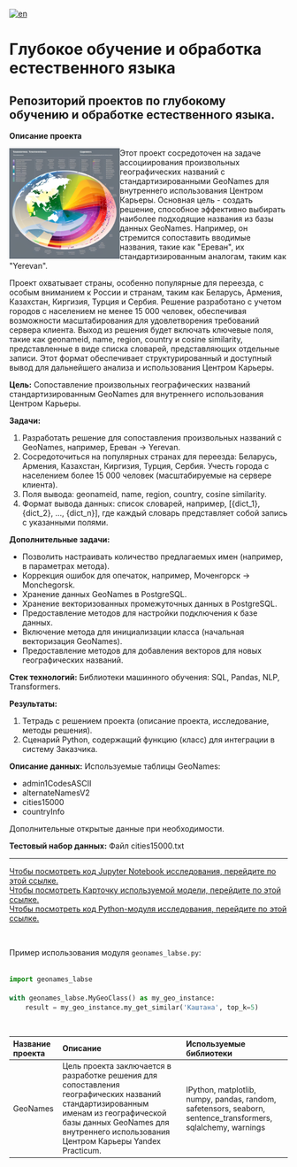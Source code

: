[![en](https://img.shields.io/badge/lang-en-red.svg)](https://github.com/DimaDoesCode/DL_and_NLP-Geonames/blob/master/README.md)

# Глубокое обучение и обработка естественного языка <a id='geonames'></a>
## Репозиторий проектов по глубокому обучению и обработке естественного языка.

<b>Описание проекта</b>

<img src="https://github.com/DimaDoesCode/DL_and_NLP-Geonames/blob/master/geonames.png" width="200" height="200" align="left"/>

Этот проект сосредоточен на задаче ассоциирования произвольных географических названий с стандартизированными GeoNames для внутреннего использования Центром Карьеры. Основная цель - создать решение, способное эффективно выбирать наиболее подходящие названия из базы данных GeoNames. Например, он стремится сопоставить вводимые названия, такие как "Ереван", их стандартизированным аналогам, таким как "Yerevan".

Проект охватывает страны, особенно популярные для переезда, с особым вниманием к России и странам, таким как Беларусь, Армения, Казахстан, Киргизия, Турция и Сербия. Решение разработано с учетом городов с населением не менее 15 000 человек, обеспечивая возможности масштабирования для удовлетворения требований сервера клиента. Выход из решения будет включать ключевые поля, такие как geonameid, name, region, country и cosine similarity, представленные в виде списка словарей, представляющих отдельные записи. Этот формат обеспечивает структурированный и доступный вывод для дальнейшего анализа и использования Центром Карьеры.

**Цель:**
Сопоставление произвольных географических названий стандартизированным GeoNames для внутреннего использования Центром Карьеры.

**Задачи:**
1. Разработать решение для сопоставления произвольных названий с GeoNames, например, Ереван -> Yerevan.
2. Сосредоточиться на популярных странах для переезда: Беларусь, Армения, Казахстан, Киргизия, Турция, Сербия. Учесть города с населением более 15 000 человек (масштабируемые на сервере клиента).
3. Поля вывода: geonameid, name, region, country, cosine similarity.
4. Формат вывода данных: список словарей, например, [{dict_1}, {dict_2}, …, {dict_n}], где каждый словарь представляет собой запись с указанными полями.

**Дополнительные задачи:**
- Позволить настраивать количество предлагаемых имен (например, в параметрах метода).
- Коррекция ошибок для опечаток, например, Моченгорск -> Monchegorsk.
- Хранение данных GeoNames в PostgreSQL.
- Хранение векторизованных промежуточных данных в PostgreSQL.
- Предоставление методов для настройки подключения к базе данных.
- Включение метода для инициализации класса (начальная векторизация GeoNames).
- Предоставление методов для добавления векторов для новых географических названий.

**Стек технологий:**
Библиотеки машинного обучения: SQL, Pandas, NLP, Transformers.

**Результаты:**
1. Тетрадь с решением проекта (описание проекта, исследование, методы решения).
2. Сценарий Python, содержащий функцию (класс) для интеграции в систему Заказчика.

**Описание данных:**
Используемые таблицы GeoNames:
- admin1CodesASCII
- alternateNamesV2
- cities15000
- countryInfo

Дополнительные открытые данные при необходимости.

**Тестовый набор данных:**
Файл cities15000.txt

---

<a href="https://github.com/DimaDoesCode/DL_and_NLP-Geonames/blob/master/Geonames_LaBSE.ipynb">Чтобы посмотреть код Jupyter Notebook исследования, перейдите по этой ссылке.</a><br>
<a href="https://huggingface.co/dima-does-code/LaBSE-geonames-15K-MBML-5e-v1">Чтобы посмотреть Карточку используемой модели, перейдите по этой ссылке.</a><br>
<a href="https://github.com/DimaDoesCode/DL_and_NLP-Geonames/blob/master/geonames_labse.py">Чтобы посмотреть код Python-модуля исследования, перейдите по этой ссылке.</a>

<br>

Пример использования модуля `geonames_labse.py`:

```python

import geonames_labse

with geonames_labse.MyGeoClass() as my_geo_instance:
    result = my_geo_instance.my_get_similar('Каштана', top_k=5)
```
<br>

| Название проекта | Описание | Используемые библиотеки |
| :---------------------- | :---------------------- | :---------------------- |
| GeoNames | Цель проекта заключается в разработке решения для сопоставления географических названий стандартизированным именам из географической базы данных GeoNames для внутреннего использования Центром Карьеры Yandex Practicum. | IPython, matplotlib, numpy, pandas, random, safetensors, seaborn, sentence_transformers, sqlalchemy, warnings |